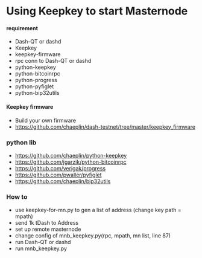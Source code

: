 Using Keepkey to start Masternode
==================================

#### requirement
- Dash-QT or dashd
- Keepkey 
- keepkey-firmware
- rpc conn to Dash-QT or dashd
- python-keepkey
- python-bitcoinrpc
- python-progress
- python-pyfiglet
- python-bip32utils

#### Keepkey firmware
- Build your own firmware
- https://github.com/chaeplin/dash-testnet/tree/master/keepkey_firmware

### python lib
- https://github.com/chaeplin/python-keepkey
- https://github.com/jgarzik/python-bitcoinrpc
- https://github.com/verigak/progress
- https://github.com/pwaller/pyfiglet
- https://github.com/chaeplin/bip32utils

### How to
- use keepkey-for-mn.py to gen a list of address (change key path = mpath)
- send 1k tDash to Address
- set up remote masternode
- change config of mnb_keepkey.py(rpc, mpath, mn list, line 87)
- run Dash-QT or dashd
- run mnb_keepkey.py
